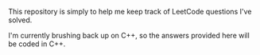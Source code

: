 This repository is simply to help me keep track of LeetCode questions I've solved.

I'm currently brushing back up on C++, so the answers provided here will be coded in C++.
